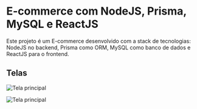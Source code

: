 
# E-commerce com NodeJS, Prisma, MySQL e ReactJS

Este projeto é um E-commerce desenvolvido com a stack de tecnologias: NodeJS no backend, Prisma como ORM, MySQL como banco de dados e ReactJS para o frontend.

## Telas

![Tela principal](https://i.ibb.co/8rLn8dg/image.png)

![Tela principal](https://i.ibb.co/2Pfn9z1/image-1.png)


